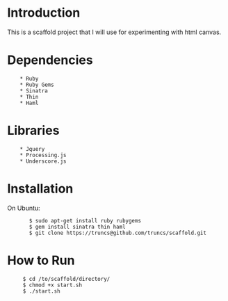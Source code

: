 # Introduction

This is a scaffold project that I will use for experimenting with html canvas.

# Dependencies

		* Ruby
		* Ruby Gems
		* Sinatra
		* Thin
		* Haml
		
# Libraries
		* Jquery
		* Processing.js
		* Underscore.js 

# Installation 

On Ubuntu: 

   		   $ sudo apt-get install ruby rubygems
  		   $ gem install sinatra thin haml
  		   $ git clone https://truncs@github.com/truncs/scaffold.git

# How to Run

  	  	 $ cd /to/scaffold/directory/
  		 $ chmod +x start.sh
  		 $ ./start.sh